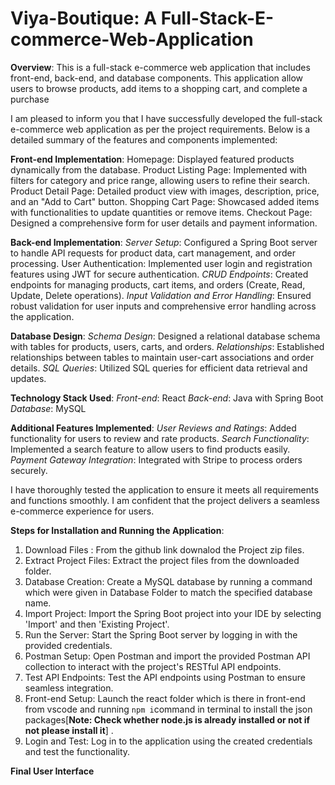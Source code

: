 # Viya-Boutique: A Full-Stack-E-commerce-Web-Application

**Overview**:
This is a full-stack e-commerce web application that includes front-end, back-end, and database components. This application allow users to browse products, add items to a shopping cart, and complete a purchase

I am pleased to inform you that I have successfully developed the full-stack e-commerce web application as per the project requirements. Below is a detailed summary of the features and components implemented:

**Front-end Implementation**:
Homepage:
Displayed featured products dynamically from the database.
Product Listing Page:
Implemented with filters for category and price range, allowing users to refine their search.
Product Detail Page:
Detailed product view with images, description, price, and an "Add to Cart" button.
Shopping Cart Page:
Showcased added items with functionalities to update quantities or remove items.
Checkout Page:
Designed a comprehensive form for user details and payment information.

**Back-end Implementation**:
_Server Setup_:
Configured a Spring Boot server to handle API requests for product data, cart management, and order processing.
User Authentication:
Implemented user login and registration features using JWT for secure authentication.
_CRUD Endpoints_:
Created endpoints for managing products, cart items, and orders (Create, Read, Update, Delete operations).
_Input Validation and Error Handling_:
Ensured robust validation for user inputs and comprehensive error handling across the application.

**Database Design**:
_Schema Design_:
Designed a relational database schema with tables for products, users, carts, and orders.
_Relationships_:
Established relationships between tables to maintain user-cart associations and order details.
_SQL Queries_:
Utilized SQL queries for efficient data retrieval and updates.

**Technology Stack Used**:
_Front-end_: React
_Back-end_: Java with Spring Boot
_Database_: MySQL

**Additional Features Implemented**:
_User Reviews and Ratings_:
Added functionality for users to review and rate products.
_Search Functionality_:
Implemented a search feature to allow users to find products easily.
_Payment Gateway Integration_:
Integrated with Stripe to process orders securely.

I have thoroughly tested the application to ensure it meets all requirements and functions smoothly. I am confident that the project delivers a seamless e-commerce experience for users.

**Steps for Installation and Running the Application**:
1. Download Files : From the github link downalod the Project zip files. 
2. Extract Project Files: Extract the project files from the downloaded folder.
3. Database Creation: Create a MySQL database by running a command which were given in Database Folder to match the specified database name.
4. Import Project: Import the Spring Boot project into your IDE by selecting 'Import' and then 'Existing Project'.
5. Run the Server: Start the Spring Boot server by logging in with the provided credentials.
6. Postman Setup: Open Postman and import the provided Postman API collection to interact with the project's RESTful API endpoints.
7. Test API Endpoints: Test the API endpoints using Postman to ensure seamless integration.
8. Front-end Setup: Launch the react folder which is there in front-end from vscode and running `npm i`command in terminal to install the json packages[**Note: Check whether node.js is already installed or not if not please install it**] .
8. Login and Test: Log in to the application using the created credentials and test the functionality.

**Final User Interface**




